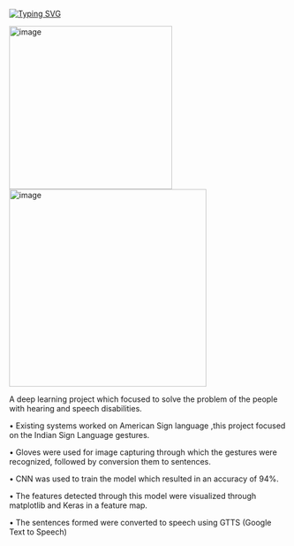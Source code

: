 [![Typing SVG](https://readme-typing-svg.herokuapp.com?color=%23AB3FF7&lines=Sign+Language+To+Speech+Translator)](https://git.io/typing-svg)

<img width="295" alt="image" src="https://user-images.githubusercontent.com/60210475/152521069-68b42841-db40-47e0-a216-174807706c90.png">
<img width="357" alt="image" src="https://user-images.githubusercontent.com/60210475/152521195-8de9e7bf-da83-4a39-a8bb-c71d7ccb5bb3.png">

 A deep learning project which focused to solve the problem of the people with hearing and speech disabilities.
 
• Existing systems worked on American Sign language ,this project focused on the Indian Sign Language gestures.

• Gloves were used for image capturing through which the gestures were recognized, followed by conversion them to sentences.

• CNN was used to train the model which resulted in an accuracy of 94%.

• The features detected through this model were visualized through matplotlib and Keras in a feature map.

• The sentences formed were converted to speech using GTTS (Google Text to Speech)


